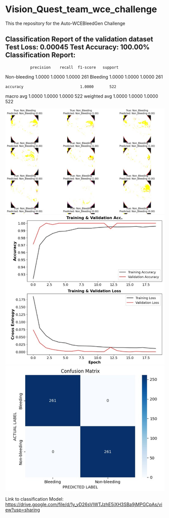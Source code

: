 # Vision_Quest_team_wce_challenge
This the repository for the Auto-WCEBleedGen Challenge

Classification Report of the validation dataset
Test Loss: 0.00045
Test Accuracy: 100.00%
Classification Report:
----------------------
               precision    recall  f1-score   support

Non-bleeding     1.0000    1.0000    1.0000       261
    Bleeding     1.0000    1.0000    1.0000       261

    accuracy                         1.0000       522
   macro avg     1.0000    1.0000    1.0000       522
weighted avg     1.0000    1.0000    1.0000       522

![Alt text](<classification best images.png>)
![Alt text](<Classification Accuracy and Loss Plot.png>)
![Alt text](<Classification Confusion Matrix.png>)


Link to classification Model: 
https://drive.google.com/file/d/1y_vD26sVIWTJzhE5iXH3SBa9jMPGCpAs/view?usp=sharing 



